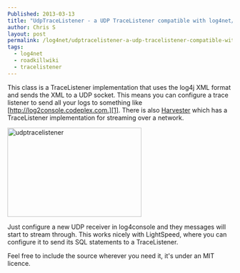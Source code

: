 ```yaml
---
Published: 2013-03-13
title: "UdpTraceListener - a UDP TraceListener compatible with log4net/log4j"
author: Chris S
layout: post
permalink: /log4net/udptracelistener-a-udp-tracelistener-compatible-with-log4netlog4j/
tags:
  - log4net
  - roadkillwiki
  - tracelistener
---
```

This class is a TraceListener implementation that uses the log4j XML format and sends the XML to a UDP socket. This means you can configure a trace listener to send all your logs to something like [http://log2console.codeplex.com.][1]. There is also [Harvester][2] which has a TraceListener implementation for streaming over a network.

[<img src="http://www.anotherchris.net/wp-content/uploads/2013/03/udptracelistener-300x200.png" alt="udptracelistener" width="300" height="200" class="alignnone size-medium wp-image-1066" />][3]

<!--more-->

Just configure a new UDP receiver in log4console and they messages will start to stream through. This works nicely with LightSpeed, where you can configure it to send its SQL statements to a TraceListener.

Feel free to include the source wherever you need it, it's under an MIT licence.

<script src="https://gist.github.com/yetanotherchris/5155969.js"></script>  
<script src="https://gist.github.com/yetanotherchris/5155964.js"></script>

 [1]: http://log2console.codeplex.com "http://log2console.codeplex.com."
 [2]: http://cbaxter.github.com/Harvester/ "Harvester"
 [3]: http://www.anotherchris.net/wp-content/uploads/2013/03/udptracelistener.png